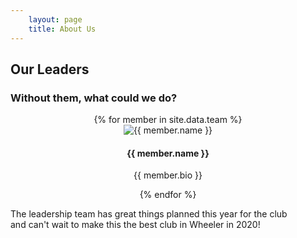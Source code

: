```yaml
---
    layout: page
    title: About Us
---
```


<div class="container">
    <div class="row">
        <div class="col-lg-12 text-center">
            <h2 class="section-heading">Our Leaders</h2>
            <h3 class="section-subheading text-muted">Without them, what could we do?</h3>
        </div>
    </div>
    <div class="row" style="text-align: center">
        {% for member in site.data.team %}
        <div class="col-xs-6">
            <div class="team-member">
                <img src="/assets/img/team/{{ member.photo }}" class="img-responsive img-circle" alt="{{ member.name }}">
                <h4>{{ member.name }}</h4>
                <p class="text-muted">{{ member.bio }}</p>      
            </div>
        </div>
        {% endfor %}
    </div>
    <div class="row">
        <div class="col-lg-8 col-lg-offset-2 text-center">
            <p class="large text-muted">The leadership team has great things planned this year for the club 
            <br>and can't wait to make this the best club in Wheeler in 2020!</p>
        </div>
    </div>
</div>
    
